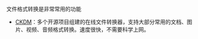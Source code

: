 文件格式转换是非常常用的功能

+ [CKDM](https://cdkm.com/cn/)：多个开源项目组建的在线文件转换器，支持大部分常用的文档、图片、视频、音频格式转换。速度很快，不需要科学上网。